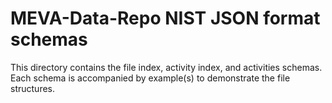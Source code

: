 # MEVA-Data-Repo NIST JSON format schemas

This directory contains the file index, activity index, and
activities schemas. Each schema is accompanied by example(s) to
demonstrate the file structures.


